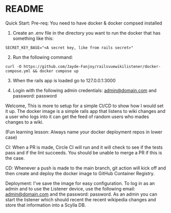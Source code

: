# README
Quick Start:
Pre-req: You need to have docker & docker compsed installed

1. Create an .env file in the directory you want to run the docker that has something like this:
```
SECRET_KEY_BASE="<A secret key, like from rails secret>"
```

2. Run the following command:
```
curl -O https://github.com/Jayde-Fanjoy/railsvuewikilistener/docker-compose.yml && docker compose up
```

3. When the rails app is loaded go to 127.0.0.1:3000

4. Login with the following admin credentials: admin@domain.com and password: password

Welcome, This is more to setup for a simple CI/CD to show how I would set it up. The docker image is a simple rails app that listens to wiki changes and a user who logs into it can get the feed of random users who mades changes to a wiki.

(Fun learning lesson: Always name your docker deployment repos in lower case)

CI:
When a PR is made, Circle CI will run and it will check to see if the tests pass and if the lint succeeds. You should be unable to merge a PR if this is the case.

CD:
Whenever a push is made to the main branch, git action will kick off and then create and deploy the docker image to GitHub Container Registry. 

Deployment:
I've save the image for easy configuration. To log in as an admin and to use the Listener device, use the following email: admin@domain.com and the password: password. As an admin you can start the listener which should recent the recent wikipedia changes and store that information into a Scylla DB.
